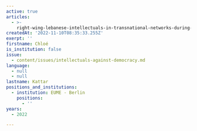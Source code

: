 ```yaml
---
active: true
articles:
  - >-
    right-wing-lebanese-intellectuals-in-transnational-networks-during-the-lebanese-civil-war
createdAt: '2022-11-10T08:35:33.255Z'
exerpt: ''
firstname: Chloé
is_institution: false
issue:
  - content/issues/intellectuals-against-democracy.md
language:
  - null
  - null
lastname: Kattar
positions_and_institutions:
  - institution: EUME - Berlin
    positions:
      - ''
years:
  - 2022

---
```

